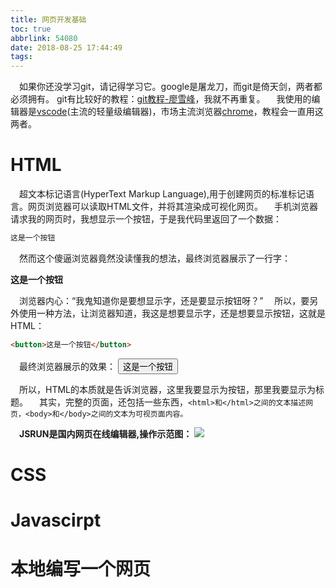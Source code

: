 ```yaml
---
title: 网页开发基础
toc: true
abbrlink: 54080
date: 2018-08-25 17:44:49
tags:
---
```


&emsp;如果你还没学习git，请记得学习它。google是屠龙刀，而git是倚天剑，两者都必须拥有。 git有比较好的教程：[git教程-廖雪峰](https://www.liaoxuefeng.com/wiki/0013739516305929606dd18361248578c67b8067c8c017b000)，我就不再重复。
&emsp;我使用的编辑器是[vscode](https://code.visualstudio.com/)(主流的轻量级编辑器)，市场主流浏览器[chrome](https://www.google.cn/intl/zh-CN/chrome/)，教程会一直用这两者。

# HTML
&emsp;超文本标记语言(HyperText Markup Language),用于创建网页的标准标记语言。网页浏览器可以读取HTML文件，并将其渲染成可视化网页。
&emsp;手机浏览器请求我的网页时，我想显示一个按钮，于是我代码里返回了一个数据：
```html
这是一个按钮
```
&emsp;然而这个傻逼浏览器竟然没读懂我的想法，最终浏览器展示了一行字：

__这是一个按钮__ 

&emsp;浏览器内心：“我鬼知道你是要想显示字，还是要显示按钮呀？”
&emsp;所以，要另外使用一种方法，让浏览器知道，我这是想要显示字，还是想要显示按钮，这就是HTML：
```html
<button>这是一个按钮</button>
```
&emsp;最终浏览器展示的效果：
<button>这是一个按钮</button>

&emsp;所以，HTML的本质就是告诉浏览器，这里我要显示为按钮，那里我要显示为标题。
&emsp;其实，完整的页面，还包括一些东西，`<html>和</html>之间的文本描述网页，<body>和</body>之间的文本为可视页面内容。`
<script async src="//jsrun.net/KmgKp/embed/html,result/light/"></script>
&emsp;__JSRUN是国内网页在线编辑器,操作示范图：__ 
![](http://ww1.sinaimg.cn/large/005BIQVbgy1fuojmp8nkij30tf06z0sz.jpg)
# CSS
# Javascirpt
# 本地编写一个网页
